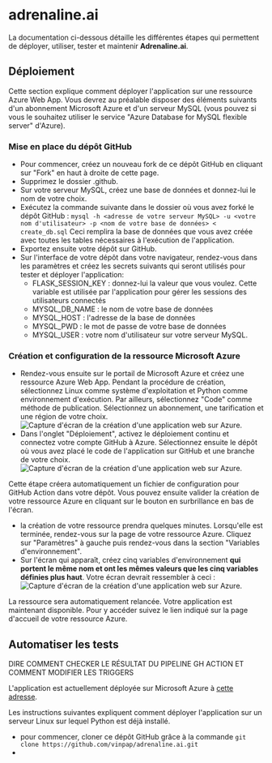 # adrenaline.ai

La documentation ci-dessous détaille les différentes étapes qui permettent de déployer, utiliser, tester et maintenir **Adrenaline.ai**.

## Déploiement

Cette section explique comment déployer l'application sur une ressource Azure Web App. Vous devrez au préalable disposer des éléments suivants d'un abonnement Microsoft Azure et d'un serveur MySQL (vous pouvez si vous le souhaitez utiliser le service "Azure Database for MySQL flexible server" d'Azure).

### Mise en place du dépôt GitHub
- Pour commencer, créez un nouveau fork de ce dépôt GitHub en cliquant sur "Fork" en haut à droite de cette page.
- Supprimez le dossier .github.
- Sur votre serveur MySQL, créez une base de données et donnez-lui le nom de votre choix.
- Exécutez la commande suivante dans le dossier où vous avez forké le dépôt GitHub :
```mysql -h <adresse de votre serveur MySQL> -u <votre nom d'utilisateur> -p <nom de votre base de données> < create_db.sql```
Ceci remplira la base de données que vous avez créée avec toutes les tables nécessaires à l'exécution de l'application.
- Exportez ensuite votre dépôt sur GitHub. 
- Sur l'interface de votre dépôt dans votre navigateur, rendez-vous dans les paramètres et créez les secrets suivants qui seront utilisés pour tester et déployer l'application:
    - FLASK_SESSION_KEY : donnez-lui la valeur que vous voulez. Cette variable est utilisée par l'application pour gérer les sessions des utilisateurs connectés
    - MYSQL_DB_NAME : le nom de votre base de données
    - MYSQL_HOST : l'adresse de la base de données
    - MYSQL_PWD : le mot de passe de votre base de données
    - MYSQL_USER : votre nom d'utilisateur sur votre serveur MySQL.

### Création et configuration de la ressource Microsoft Azure
- Rendez-vous ensuite sur le portail de Microsoft Azure et créez une ressource Azure Web App. Pendant la procédure de création, sélectionnez Linux comme système d'exploitation et Python comme environnement d'exécution. Par ailleurs, sélectionnez "Code" comme méthode de publication. Sélectionnez un abonnement, une tarification et une région de votre choix. 
![Capture d'écran de la création d'une application web sur Azure.](img/azure_2.png)
- Dans l'onglet "Déploiement", activez le déploiement continu et connectez votre compte GitHub à Azure. Sélectionnez ensuite le dépôt où vous avez placé le code de l'application sur GitHub et une branche de votre choix.
![Capture d'écran de la création d'une application web sur Azure.](img/azure_3.png)

Cette étape créera automatiquement un fichier de configuration pour GitHub Action dans votre dépôt. Vous pouvez ensuite valider la création de votre ressource Azure en cliquant sur le bouton en surbrillance en bas de l'écran.

- la création de votre ressource prendra quelques minutes. Lorsqu'elle est terminée, rendez-vous sur la page de votre ressource Azure. Cliquez sur "Paramètres" à gauche puis rendez-vous dans la section "Variables d'environnement".
- Sur l'écran qui apparaît, créez cinq variables d'environnement **qui portent le même nom et ont les mêmes valeurs que les cinq variables définies plus haut**. Votre écran devrait ressembler à ceci :
![Capture d'écran de la création d'une application web sur Azure.](img/azure_4.png)

La ressource sera automatiquement relancée. Votre application est maintenant disponible. Pour y accéder suivez le lien indiqué sur la page d'accueil de votre ressource Azure.

## Automatiser les tests

DIRE COMMENT CHECKER LE RÉSULTAT DU PIPELINE GH ACTION ET COMMENT MODIFIER LES TRIGGERS



L'application est actuellement déployée sur Microsoft Azure à [cette adresse](https://vincent-adrenaline-ai.azurewebsites.net/).

Les instructions suivantes expliquent comment déployer l'application sur un serveur Linux sur lequel Python est déjà installé.
- pour commencer, cloner ce dépôt GitHub grâce à la commande ```git clone https://github.com/vinpap/adrenaline.ai.git```
-